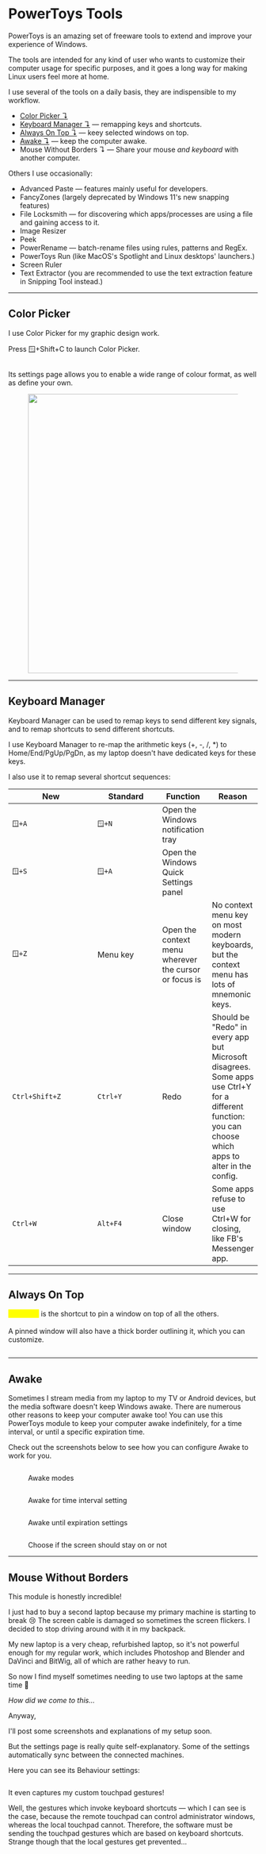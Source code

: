 # PowerToys Tools

PowerToys is an amazing set of freeware tools to extend and improve your experience of Windows.

The tools are intended for any kind of user who wants to customize their computer usage for specific purposes, and it goes a long way for making Linux users feel more at home.

I use several of the tools on a daily basis, they are indispensible to my workflow.

* [Color Picker ↴](powertoys-tools.md#color-picker)
* [Keyboard Manager ↴](powertoys-tools.md#keyboard-manager) — remapping keys and shortcuts.
* [Always On Top ↴](powertoys-tools.md#always-on-top) — keey selected windows on top.
* [Awake ↴](powertoys-tools.md#awake) — keep the computer awake.
* Mouse Without Borders ↴ — Share your mouse _and keyboard_ with another computer.

Others I use occasionally:

* Advanced Paste — features mainly useful for developers.
* FancyZones (largely deprecated by Windows 11's new snapping features)
* File Locksmith — for discovering which apps/processes are using a file and gaining access to it.
* Image Resizer
* Peek
* PowerRename — batch-rename files using rules, patterns and RegEx.
* PowerToys Run (like MacOS's Spotlight and Linux desktops' launchers.)
* Screen Ruler
* Text Extractor (you are recommended to use the text extraction feature in Snipping Tool instead.)

***

## Color Picker

I use Color Picker for my graphic design work.

Press 🪟+Shift+C to launch Color Picker.

<figure><img src="../.gitbook/assets/image (6) (1).png" alt=""><figcaption></figcaption></figure>

Its settings page allows you to enable a wide range of colour format, as well as define your own.

<figure><img src="../.gitbook/assets/image (7) (1).png" alt="" width="563"><figcaption></figcaption></figure>

***

## Keyboard Manager

Keyboard Manager can be used to remap keys to send different key signals, and to remap shortcuts to send different shortcuts.

I use Keyboard Manager to re-map the arithmetic keys (+, -, /, \*) to Home/End/PgUp/PgDn, as my laptop doesn't have dedicated keys for these keys.

I also use it to remap several shortcut sequences:&#x20;

<table data-full-width="true"><thead><tr><th width="174">New</th><th width="128">Standard</th><th>Function</th><th>Reason</th></tr></thead><tbody><tr><td><code>🪟+A</code></td><td><code>🪟+N</code></td><td>Open the Windows notification tray</td><td></td></tr><tr><td><code>🪟+S</code></td><td><code>🪟+A</code></td><td>Open the Windows Quick Settings panel</td><td></td></tr><tr><td><code>🪟+Z</code></td><td>Menu key</td><td>Open the context menu wherever the cursor or focus is</td><td>No context menu key on most modern keyboards, but the context menu has lots of mnemonic keys.</td></tr><tr><td><code>Ctrl+Shift+Z</code></td><td><code>Ctrl+Y</code></td><td>Redo</td><td>Should be "Redo" in every app but Microsoft disagrees. Some apps use  Ctrl+Y for a different function: you can choose which apps to alter in the config.</td></tr><tr><td><code>Ctrl+W</code></td><td><code>Alt+F4</code></td><td>Close window</td><td>Some apps refuse to use Ctrl+W for closing, like FB's Messenger app.</td></tr></tbody></table>

***

## Always On Top

<mark style="color:yellow;">`🪟+Ctrl+T`</mark> is the shortcut to pin a window on top of all the others.

A pinned window will also have a thick border outlining it, which you can customize.

<figure><img src="../.gitbook/assets/image (1) (1) (1) (1).png" alt=""><figcaption></figcaption></figure>

***

## Awake

Sometimes I stream media from my laptop to my TV or Android devices, but the media software doesn't keep Windows awake. There are numerous other reasons to keep your computer awake too! You can use this PowerToys module to keep your computer awake indefinitely, for a time interval, or until a specific expiration time.

Check out the screenshots below to see how you can configure Awake to work for you.

<figure><img src="../.gitbook/assets/image (1) (1) (1) (1) (1).png" alt=""><figcaption><p>Awake modes</p></figcaption></figure>

<figure><img src="../.gitbook/assets/image (2) (1) (1).png" alt=""><figcaption><p>Awake for time interval setting</p></figcaption></figure>

<figure><img src="../.gitbook/assets/image (3) (1) (1).png" alt=""><figcaption><p>Awake until expiration settings</p></figcaption></figure>

<figure><img src="../.gitbook/assets/image (4) (1) (1).png" alt=""><figcaption><p>Choose if the screen should stay on or not</p></figcaption></figure>

***

## Mouse Without Borders

This module is honestly incredible!

I just had to buy a second laptop because my primary machine is starting to break 😢 The screen cable is damaged so sometimes the screen flickers. I decided to stop driving around with it in my backpack.&#x20;

My new laptop is a very cheap, refurbished laptop, so it's not powerful enough for my regular work, which includes Photoshop and Blender and DaVinci and BitWig, all of which are rather heavy to run.

So now I find myself sometimes needing to use two laptops at the same time 🤨

_How did we come to this..._

Anyway,

I'll post some screenshots and explanations of my setup soon.

But the settings page is really quite self-explanatory. Some of the settings automatically sync between the connected machines.

Here you can see its Behaviour settings:

<figure><img src="../.gitbook/assets/image (12).png" alt=""><figcaption></figcaption></figure>

It even captures my custom touchpad gestures!

Well, the gestures which invoke keyboard shortcuts — which I can see is the case, because the remote touchpad can control administrator windows, whereas the local touchpad cannot. Therefore, the software must be sending the touchpad gestures which are based on keyboard shortcuts. Strange though that the local gestures get prevented...
